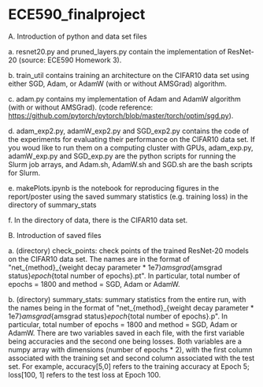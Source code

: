 # ECE590_finalproject

A. Introduction of python and data set files

a. resnet20.py and pruned_layers.py contain the implementation of ResNet-20 (source: ECE590 Homework 3).

b. train_util contains training an architecture on the CIFAR10 data set using either SGD, Adam, or AdamW (with or without AMSGrad) algorithm.

c. adam.py contains my implementation of Adam and AdamW algorithm (with or without AMSGrad).
(code reference: https://github.com/pytorch/pytorch/blob/master/torch/optim/sgd.py).

d. adam_exp2.py, adamW_exp2.py and SGD_exp2.py contains the code of the experiments for evaluating their performance on the CIFAR10 data set. If you woud like to run them on a computing cluster with GPUs, adam_exp.py, adamW_exp.py and SGD_exp.py are the python scripts for running the Slurm job arrays, and Adam.sh, AdamW.sh and SGD.sh are the bash scripts for Slurm.

e. makePlots.ipynb is the notebook for reproducing figures in the report/poster using the saved summary statistics (e.g. training loss) in the directory of summary_stats

f. In the directory of data, there is the CIFAR10 data set.




B. Introduction of saved files 

a. (directory) check_points: check points of the trained ResNet-20 models on the CIFAR10 data set. The names are in the format of "net_{method}_{weight decay parameter * 1e7}_amsgrad_{amsgrad status}_epoch_{total number of epochs}.pt". In particular, total number of epochs = 1800 and method = SGD, Adam or AdamW.

b. (directory) summary_stats: summary statistics from the entire run, with the names being in the format of  "net_{method}_{weight decay parameter * 1e7}_amsgrad_{amsgrad status}_epoch_{total number of epochs}.p". In particular, total number of epochs = 1800 and method = SGD, Adam or AdamW. There are two variables saved in each file, with the first variable being accuracies and the second one being losses. Both variables are a numpy array with dimensions (number of epochs * 2), with the first column associated with the training set and second column associated with the test set. For example, accuracy[5,0] refers to the training accuracy at Epoch 5; loss[100, 1] refers to the test loss at Epoch 100.


